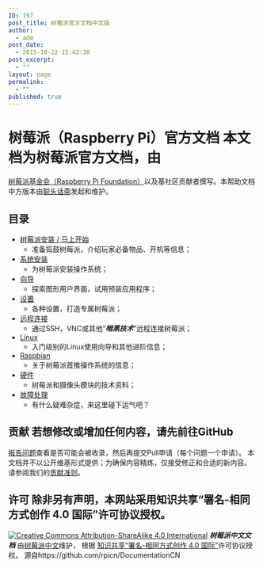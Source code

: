 ```yaml
---
ID: 197
post_title: 树莓派官方文档中文版
author:
  - adm
post_date:
  - 2015-10-22 15:42:38
post_excerpt:
  - ""
layout: page
permalink:
  - ""
published: true
---
```

# 树莓派（Raspberry Pi）官方文档 本文档为树莓派官方文档，由

[树莓派基金会（Raspberry Pi Foundation）][1]以及基社区贡献者撰写。本帮助文档中方版本由[聪头话斋][2]发起和维护。 
## 目录

*   [树莓派安装 / 马上开始][3] 
    *   准备捣鼓树莓派，介绍玩家必备物品、开机等信息；
*   [系统安装][4] 
    *   为树莓派安装操作系统；
*   [向导][5] 
    *   探索图形用户界面，试用预装应用程序；
*   [设置][6] 
    *   各种设置，打造专属树莓派；
*   [远程连接][7] 
    *   通过SSH，VNC或其他“***暗黑技术***”远程连接树莓派；
*   [Linux][8] 
    *   入门级别的Linux使用向导和其他进阶信息；
*   [Raspbian][9] 
    *   关于树莓派首推操作系统的信息；
*   [硬件][10] 
    *   树莓派和摄像头模块的技术资料；
*   [故障处理][11] 
    *   有什么疑难杂症，来这里碰下运气吧？

## 贡献 若想修改或增加任何内容，请先前往GitHub

[报告问题][12]查看是否可能会被收录，然后再提交Pull申请（每个问题一个申请）。 本文档并不以公开维基形式提供；为确保内容精炼，仅接受修正和合适的新内容。 请参阅我们的[贡献准则][13]。 
## 许可 除非另有声明，本网站采用知识共享“署名-相同方式创作 4.0 国际”许可协议授权。

[![Creative Commons Attribution-ShareAlike 4.0 International][14]][15] ***树莓派中文文档*** 由[树莓派中文][16]维护， 根据 [知识共享“署名-相同方式创作 4.0 国际”][15]许可协议授权。 源自https://github.com/rpicn/DocumentationCN

 [1]: https://www.raspberrypi.org/
 [2]: https://alexlee.cn
 [3]: setup/README.md.2
 [4]: installation/README.md.3
 [5]: usage/README.md.4
 [6]: configuration/README.md.5
 [7]: remote-access/README.md.6
 [8]: linux/README.md.7
 [9]: raspbian/README.md.8
 [10]: hardware/README.md.9
 [11]: troubleshooting/README.md.10
 [12]: http://github.com/raspberrypi/documentation/issues
 [13]: CONTRIBUTING.md
 [14]: https://licensebuttons.net/l/by-sa/4.0/88x31.png
 [15]: http://creativecommons.org/licenses/by-sa/4.0/
 [16]: https://www.rpicn.org/